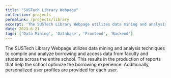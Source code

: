 ```yaml
---
title: "SUSTech Library Webpage"
collection: projects
permalink: /projects/library
excerpt: 'The SUSTech Library Webpage utilizes data mining and analysis techniques to compile and analyze borrowing and access data from faculty and students across the entire school. This results in the production of reports that help the school optimize the borrowing experience. Additionally, personalized user profiles are provided for each user.'
date: 2023-6-21
tags: ['Data Mining', 'Database', 'Frontend', 'Backend']
---
```


The SUSTech Library Webpage utilizes data mining and analysis techniques to compile and analyze borrowing and access data from faculty and students across the entire school. This results in the production of reports that help the school optimize the borrowing experience. Additionally, personalized user profiles are provided for each user.